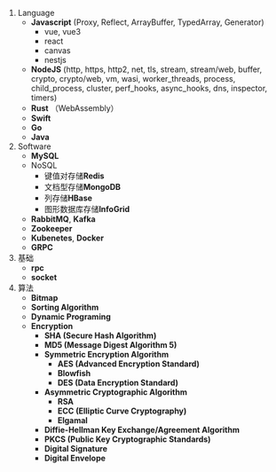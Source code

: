 1. Language
	-  **Javascript** (Proxy, Reflect, ArrayBuffer, TypedArray, Generator)
		- vue, vue3
		- react
		- canvas
		- nestjs
	- **NodeJS** (http, https, http2, net, tls, stream, stream/web, buffer, crypto, crypto/web, vm, wasi, worker_threads, process, child_process, cluster, perf_hooks, async_hooks, dns, inspector, timers)
	- **Rust** （WebAssembly）
	- **Swift**
	- **Go**
	- **Java**
2. Software
	- **MySQL**
	- NoSQL  
		- 键值对存储**Redis**
		- 文档型存储**MongoDB**
		- 列存储**HBase**
		- 图形数据库存储**InfoGrid**
	- **RabbitMQ**, **Kafka**
	- **Zookeeper**
	- **Kubenetes**, **Docker**
	- **GRPC**
3. 基础
	- **rpc**
	- **socket**
4. 算法
	- **Bitmap**
	- **Sorting Algorithm**
	- **Dynamic Programing**
	- **Encryption**
		- **SHA (Secure Hash Algorithm)**
		- **MD5 (Message Digest Algorithm 5)**
		- **Symmetric Encryption Algorithm**
			- **AES (Advanced Encryption Standard)**
			- **Blowfish**
			- **DES (Data Encryption Standard)**
		- **Asymmetric Cryptographic Algorithm**
			- **RSA**
			- **ECC (Elliptic Curve Cryptography)**
			- **Elgamal**
		- **Diffie-Hellman Key Exchange/Agreement Algorithm**
		- **PKCS (Public Key Cryptographic Standards)**
		- **Digital Signature**
		- **Digital Envelope**